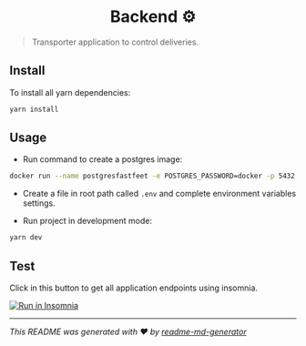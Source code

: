 <h1 align="center">Backend ⚙️</h1>

> Transporter application to control deliveries.

## Install

To install all yarn dependencies:

```sh
yarn install
```

## Usage

- Run command to create a postgres image:

```sh
docker run --name postgresfastfeet -e POSTGRES_PASSWORD=docker -p 5432:5432 -d -t postgres
```

- Create a file in root path called `.env` and complete environment variables settings.

- Run project in development mode:

```sh
yarn dev
```

## Test

Click in this button to get all application endpoints using insomnia.

<a href="https://insomnia.rest/run/?label=git%40github.com%3Aestevaowat%2Ffastfeet.git&uri=https%3A%2F%2Fraw.githubusercontent.com%2Festevaowat%2Ffastfeet%2Fmaster%2Fbackend%2Finsomnia_requests.json" target="_blank"><img src="https://insomnia.rest/images/run.svg" alt="Run in Insomnia"></a>

---

_This README was generated with ❤️ by [readme-md-generator](https://github.com/kefranabg/readme-md-generator)_
